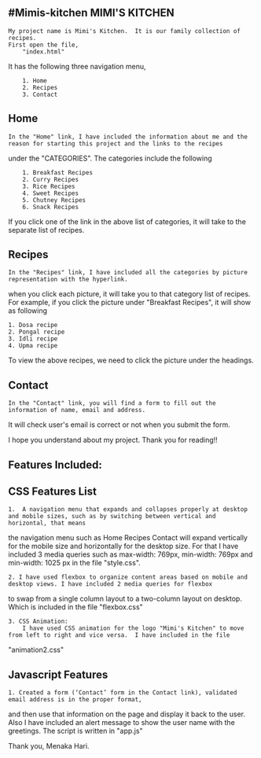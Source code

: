 #Mimis-kitchen
MIMI'S KITCHEN
---------------
	My project name is Mimi's Kitchen.  It is our family collection of recipes. 
    First open the file,
        "index.html"

It has the following three navigation menu,
	
		1. Home
		2. Recipes
		3. Contact


Home
----
	In the "Home" link, I have included the information about me and the reason for starting this project and the links to the recipes
under the "CATEGORIES".  The categories include the following
		
		1. Breakfast Recipes
		2. Curry Recipes
		3. Rice Recipes
		4. Sweet Recipes
		5. Chutney Recipes
		6. Snack Recipes

If you click one of the link in the above list of categories, it will take to the separate list of recipes.

Recipes
-------
	In the "Recipes" link, I have included all the categories by picture representation with the hyperlink.
when you click each picture, it will take you to that category list of recipes.  
For example, if you click the picture under "Breakfast Recipes", it will show as following

	1. Dosa recipe
	2. Pongal recipe
	3. Idli recipe
	4. Upma recipe
 To view the above recipes, we need to click the picture under the headings.

Contact
-----------
	In the "Contact" link, you will find a form to fill out the information of name, email and address.
It will check user's email is correct or not when you submit the form.  

I hope you understand about my project.  Thank you for reading!!


Features Included:
--------------------------
CSS Features List
------------------	  

	1.  A navigation menu that expands and collapses properly at desktop and mobile sizes, such as by switching between vertical and horizontal, that means
the navigation menu such as 
		Home
		Recipes
		Contact
will expand vertically for the mobile size and horizontally for the desktop size.  For that I have included 3 media queries such as
max-width: 769px, min-width: 769px and min-width: 1025 px in the file "style.css".

	2. I have used flexbox to organize content areas based on mobile and desktop views. I have included 2 media queries for flexbox
to swap from a single column layout to a two-column layout on desktop.  Which is included in the file "flexbox.css"

	3. CSS Animation:
		I have used CSS animation for the logo "Mimi's Kitchen" to move from left to right and vice versa.  I have included in the file
"animation2.css"

Javascript Features
-------------------

	1. Created a form (‘Contact’ form in the Contact link), validated email address is in the proper format, 
and then use that information on the page and display it back to the user.  Also I have included an alert message to show the user name with the greetings.  The script is written in "app.js"
	
 
Thank you,
Menaka Hari.
	  		 
